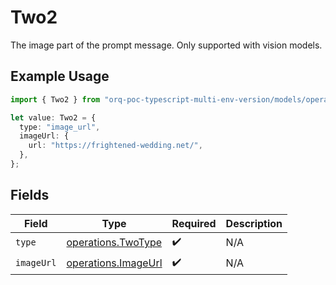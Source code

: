 # Two2

The image part of the prompt message. Only supported with vision models.

## Example Usage

```typescript
import { Two2 } from "orq-poc-typescript-multi-env-version/models/operations";

let value: Two2 = {
  type: "image_url",
  imageUrl: {
    url: "https://frightened-wedding.net/",
  },
};
```

## Fields

| Field                                                      | Type                                                       | Required                                                   | Description                                                |
| ---------------------------------------------------------- | ---------------------------------------------------------- | ---------------------------------------------------------- | ---------------------------------------------------------- |
| `type`                                                     | [operations.TwoType](../../models/operations/twotype.md)   | :heavy_check_mark:                                         | N/A                                                        |
| `imageUrl`                                                 | [operations.ImageUrl](../../models/operations/imageurl.md) | :heavy_check_mark:                                         | N/A                                                        |
